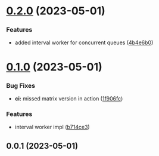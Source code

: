 # [0.2.0](https://github.com/bkono/go/compare/v0.1.0...v0.2.0) (2023-05-01)


### Features

* added interval worker for concurrent queues ([4b4e6b0](https://github.com/bkono/go/commit/4b4e6b0e919fec3b1c448b15d7648abbe179123a))



# [0.1.0](https://github.com/bkono/go/compare/v0.0.1...v0.1.0) (2023-05-01)


### Bug Fixes

* **ci:** missed matrix version in action ([1f906fc](https://github.com/bkono/go/commit/1f906fc6af263c01c49c257a14090edd222e02a0))


### Features

* interval worker impl ([b714ce3](https://github.com/bkono/go/commit/b714ce3272dafd7057adadd0859c378fb72a7f71))



## 0.0.1 (2023-05-01)



